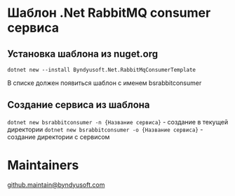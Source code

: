 ﻿# Шаблон .Net RabbitMQ consumer сервиса

## Установка шаблона из nuget.org
`dotnet new --install Byndyusoft.Net.RabbitMqConsumerTemplate`

В списке должен появиться шаблон с именем bsrabbitconsumer

## Создание сервиса из шаблона
`dotnet new bsrabbitconsumer -n {Название сервиса}` - создание в текущей директории
`dotnet new bsrabbitconsumer -o {Название сервиса}` - создание директории с сервисом

# Maintainers
github.maintain@byndyusoft.com
